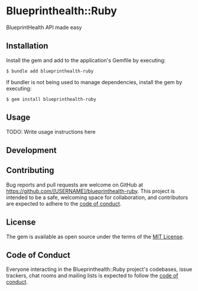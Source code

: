 # Blueprinthealth::Ruby

BlueprintHealth API made easy 

## Installation

Install the gem and add to the application's Gemfile by executing:

    $ bundle add blueprinthealth-ruby

If bundler is not being used to manage dependencies, install the gem by executing:

    $ gem install blueprinthealth-ruby

## Usage

TODO: Write usage instructions here

## Development


## Contributing

Bug reports and pull requests are welcome on GitHub at https://github.com/[USERNAME]/blueprinthealth-ruby. This project is intended to be a safe, welcoming space for collaboration, and contributors are expected to adhere to the [code of conduct](https://github.com/jaycb3/blueprinthealth-ruby/blob/master/CODE_OF_CONDUCT.md).

## License

The gem is available as open source under the terms of the [MIT License](https://opensource.org/licenses/MIT).

## Code of Conduct

Everyone interacting in the Blueprinthealth::Ruby project's codebases, issue trackers, chat rooms and mailing lists is expected to follow the [code of conduct](https://github.com/jaycb3/blueprinthealth-ruby/blob/master/CODE_OF_CONDUCT.md).
